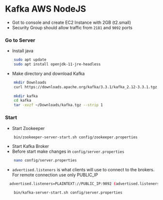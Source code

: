 # Kafka AWS NodeJS

- Got to console and create EC2 Instance with 2GB (t2.small)
- Security Group should allow traffic from `2181` and `9092` ports

### Go to Server
- Install java
```bash 
    sudo apt update
    sudo apt install openjdk-11-jre-headless
```
- Make directory and download Kafka
```bash
    mkdir Downloads
    curl https://downloads.apache.org/kafka/3.3.1/kafka_2.12-3.3.1.tgz -o Downloads/kafka.tgz
    
    mkdir kafka
    cd kafka
    tar -xvzf ~/Downloads/kafka.tgz --strip 1
```

### Start
- Start Zookeeper
```bash
    bin/zookeeper-server-start.sh config/zookeeper.properties
```
- Start Kafka Broker
- Before start make changes in `config/server.properties`
```bash
    nano config/server.properties
```
- `advertised.listeners` is what clients will use to connect to the brokers. For remote connection use only PUBLIC_IP
```bash
  advertised.listeners=PLAINTEXT://PUBLIC_IP:9092 (advertised.listeners=PLAINTEXT://18.192.211.150:9092)
```
```bash
    bin/kafka-server-start.sh config/server.properties
```
